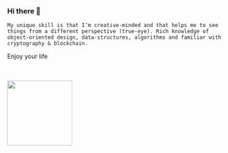 ### Hi there 👋

`
My unique skill is that I’m creative-minded and that helps me to see things from a different perspective (true-eye).
Rich knowledge of object-oriented design, data-structures, algorithms and familiar with cryptography & blockchain.
`

Enjoy your life

<!--
**true-eye/true-eye** is a ✨ _special_ ✨ repository because its `README.md` (this file) appears on your GitHub profile.

Here are some ideas to get you started:

- 🔭 I’m currently working on ...
- 🌱 I’m currently learning ...
- 👯 I’m looking to collaborate on ...
- 🤔 I’m looking for help with ...
- 💬 Ask me about ...
- 📫 How to reach me: ...
- 😄 Pronouns: ...
- ⚡ Fun fact: ...
-->

<br/><br/>
<img align="left" height="150px" src="https://github-readme-stats.vercel.app/api?username=true-eye&show_icons=true&theme=monokai&count_private=true">
